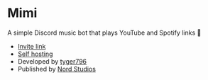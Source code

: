 # Mimi
A simple Discord music bot that plays YouTube and Spotify links 🎵

- [Invite link](https://mimi.nordstudios.org)
- [Self hosting](https://github.com/Nord-Studios/Mimi/wiki/1.-Getting-started)
- Developed by [tyger796](https://www.tyger796.com)
- Published by [Nord Studios](https://www.nordstudios.org)

